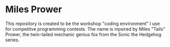 # Miles Prower

This repository is created to be the workshop "coding environment" I use for competitve programming contests. 
The name is inpsired by Miles "Tails" Prower, the twin-tailed mechanic genius fox from the Sonic the Hedgehog series.
